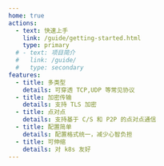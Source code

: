 ```yaml
---
home: true
actions:
  - text: 快速上手
    link: /guide/getting-started.html
    type: primary
  # - text: 项目简介
  #   link: /guide/
  #   type: secondary
features:
  - title: 多类型
    details: 可穿透 TCP,UDP 等常见协议
  - title: 加密传输
    details: 支持 TLS 加密
  - title: 点对点
    details: 支持基于 C/S 和 P2P 的点对点通信
  - title: 配置简单
    details: 配置格式统一，减少心智负担
  - title: 可伸缩
    details: 对 k8s 友好
---
```


